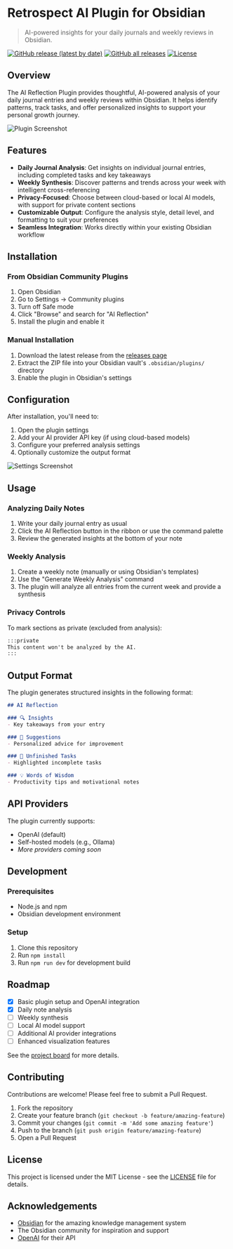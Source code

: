 # Retrospect AI Plugin for Obsidian

> AI-powered insights for your daily journals and weekly reviews in Obsidian.

[![GitHub release (latest by date)](https://img.shields.io/github/v/release/username/obsidian-ai-reflection?style=flat-square)](https://github.com/username/obsidian-ai-reflection/releases/latest)
[![GitHub all releases](https://img.shields.io/github/downloads/username/obsidian-ai-reflection/total?style=flat-square)](https://github.com/username/obsidian-ai-reflection/releases)
[![License](https://img.shields.io/github/license/username/obsidian-ai-reflection?style=flat-square)](LICENSE)

## Overview

The AI Reflection Plugin provides thoughtful, AI-powered analysis of your daily journal entries and weekly reviews within Obsidian. It helps identify patterns, track tasks, and offer personalized insights to support your personal growth journey.

![Plugin Screenshot](assets/screenshot.png)

## Features

- **Daily Journal Analysis**: Get insights on individual journal entries, including completed tasks and key takeaways
- **Weekly Synthesis**: Discover patterns and trends across your week with intelligent cross-referencing
- **Privacy-Focused**: Choose between cloud-based or local AI models, with support for private content sections
- **Customizable Output**: Configure the analysis style, detail level, and formatting to suit your preferences
- **Seamless Integration**: Works directly within your existing Obsidian workflow

## Installation

### From Obsidian Community Plugins

1. Open Obsidian
2. Go to Settings → Community plugins
3. Turn off Safe mode
4. Click "Browse" and search for "AI Reflection"
5. Install the plugin and enable it

### Manual Installation

1. Download the latest release from the [releases page](https://github.com/username/obsidian-ai-reflection/releases)
2. Extract the ZIP file into your Obsidian vault's `.obsidian/plugins/` directory
3. Enable the plugin in Obsidian's settings

## Configuration

After installation, you'll need to:

1. Open the plugin settings
2. Add your AI provider API key (if using cloud-based models)
3. Configure your preferred analysis settings
4. Optionally customize the output format

![Settings Screenshot](assets/settings.png)

## Usage

### Analyzing Daily Notes

1. Write your daily journal entry as usual
2. Click the AI Reflection button in the ribbon or use the command palette
3. Review the generated insights at the bottom of your note

### Weekly Analysis

1. Create a weekly note (manually or using Obsidian's templates)
2. Use the "Generate Weekly Analysis" command
3. The plugin will analyze all entries from the current week and provide a synthesis

### Privacy Controls

To mark sections as private (excluded from analysis):

```markdown
:::private
This content won't be analyzed by the AI.
:::
```

## Output Format

The plugin generates structured insights in the following format:

```markdown
## AI Reflection

### 🔍 Insights
- Key takeaways from your entry

### 🚀 Suggestions
- Personalized advice for improvement

### 📌 Unfinished Tasks
- Highlighted incomplete tasks

### 💡 Words of Wisdom
- Productivity tips and motivational notes
```

## API Providers

The plugin currently supports:

- OpenAI (default)
- Self-hosted models (e.g., Ollama)
- *More providers coming soon*

## Development

### Prerequisites

- Node.js and npm
- Obsidian development environment

### Setup

1. Clone this repository
2. Run `npm install`
3. Run `npm run dev` for development build

## Roadmap

- [x] Basic plugin setup and OpenAI integration
- [x] Daily note analysis
- [ ] Weekly synthesis
- [ ] Local AI model support
- [ ] Additional AI provider integrations
- [ ] Enhanced visualization features

See the [project board](https://github.com/username/obsidian-ai-reflection/projects) for more details.

## Contributing

Contributions are welcome! Please feel free to submit a Pull Request.

1. Fork the repository
2. Create your feature branch (`git checkout -b feature/amazing-feature`)
3. Commit your changes (`git commit -m 'Add some amazing feature'`)
4. Push to the branch (`git push origin feature/amazing-feature`)
5. Open a Pull Request

## License

This project is licensed under the MIT License - see the [LICENSE](LICENSE) file for details.

## Acknowledgements

- [Obsidian](https://obsidian.md/) for the amazing knowledge management system
- The Obsidian community for inspiration and support
- [OpenAI](https://openai.com/) for their API